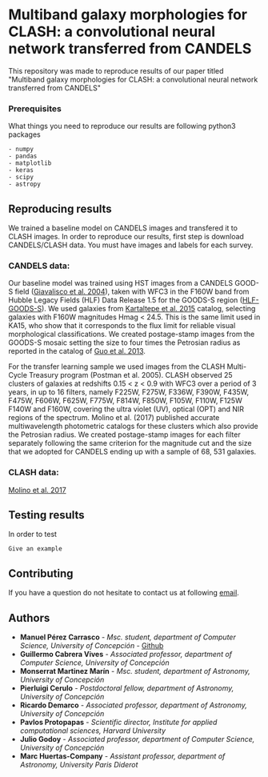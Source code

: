 # Multiband galaxy morphologies for CLASH: a convolutional neural network transferred from CANDELS

This repository was made to reproduce results of our paper titled "Multiband galaxy morphologies for CLASH: a convolutional neural network transferred from CANDELS"


### Prerequisites

What things you need to reproduce our results are following python3 packages

```
- numpy
- pandas
- matplotlib
- keras
- scipy
- astropy
```


## Reproducing results

We trained a baseline model on CANDELS images and transfered it to CLASH images. In order to reproduce our results, first step is download CANDELS/CLASH data. You must have images and labels for each survey.

### CANDELS data:

Our baseline model was trained using HST images from a CANDELS GOOD-S field ([Giavalisco et al. 2004](http://adsabs.harvard.edu/abs/2004ApJ...600L..93G)), taken with WFC3 in the F160W band from Hubble Legacy Fields (HLF) Data Release 1.5 for the GOODS-S region ([HLF-GOODS-S](https://archive.stsci.edu/prepds/hlf/)). 
We used galaxies from [Kartaltepe et al. 2015](https://arxiv.org/pdf/1401.2455.pdf) catalog, selecting galaxies with
F160W magnitudes Hmag < 24.5. This is the same limit used in KA15, who show that it corresponds to the flux limit for reliable visual morphological classifications. We created postage-stamp images from the GOODS-S mosaic setting the size to four times the Petrosian radius as reported in the catalog of [Guo et al. 2013](http://adsabs.harvard.edu/abs/2013ApJS..207...24G). 


For the transfer learning sample we used images from
the CLASH Multi-Cycle Treasury program (Postman et al. 2005). CLASH observed 25 clusters of galaxies at redshifts
0.15 < z < 0.9 with WFC3 over a period of 3 years, in up to
16 filters, namely F225W, F275W, F336W, F390W, F435W,
F475W, F606W, F625W, F775W, F814W, F850W, F105W,
F110W, F125W F140W and F160W, covering the ultra violet (UV), optical (OPT) and NIR regions of the spectrum.
Molino et al. (2017) published accurate multiwavelength
photometric catalogs for these clusters which also provide
the Petrosian radius. We created postage-stamp images for
each filter separately following the same criterion for the
magnitude cut and the size that we adopted for CANDELS
ending up with a sample of 68, 531 galaxies.




### CLASH data:

[Molino et al. 2017](https://arxiv.org/pdf/1705.02265.pdf)

## Testing results

In order to test 

```
Give an example
```


## Contributing

If you have a question do not hesitate to contact us at following [email](maperezc@udec.cl).

## Authors

* **Manuel Pérez Carrasco** - *Msc. student, department of Computer Science, University of Concepción* - [Github](https://github.com/mperezcarrasco/)
* **Guillermo Cabrera Vives** - *Associated professor, department of Computer Science, University of Concepción* 
* **Monserrat Martinez Marín** - *Msc. student, department of Astronomy, University of Concepción*
* **Pierluigi Cerulo** - *Postdoctoral fellow, department of Astronomy, University of Concepción*
* **Ricardo Demarco** - *Associated professor, department of Astronomy, University of Concepción*
* **Pavlos Protopapas** - *Scientific director, Institute for applied computational sciences, Harvard University*
* **Julio Godoy** - *Associated professor, department of Computer Science, University of Concepción*
* **Marc Huertas-Company** - *Assistant professor, department of Astronomy, University Paris Diderot*
